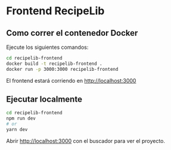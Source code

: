 # Frontend RecipeLib

## Como correr el contenedor Docker

Ejecute los siguientes comandos:

```bash
cd recipelib-frontend
docker build -t recipelib-frontend .
docker run -p 3000:3000 recipelib-frontend
```
El frontend estará corriendo en [http://localhost:3000](http://localhost:3000)

## Ejecutar localmente

```bash
cd recipelib-frontend
npm run dev
# or
yarn dev
```

Abrir [http://localhost:3000](http://localhost:3000) con el buscador para ver el proyecto.